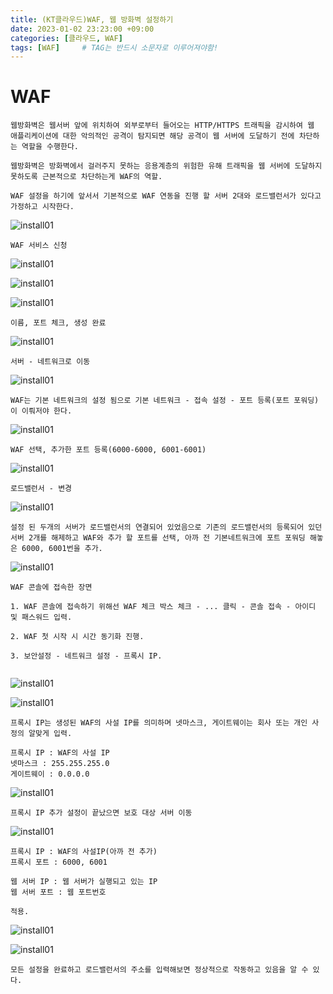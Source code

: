 ```yaml
---
title: (KT클라우드)WAF, 웹 방화벽 설정하기
date: 2023-01-02 23:23:00 +09:00
categories: [클라우드, WAF]
tags: [WAF]		# TAG는 반드시 소문자로 이루어져야함!
---
```


# WAF

```
웹방화벽은 웹서버 앞에 위치하여 외부로부터 들어오는 HTTP/HTTPS 트래픽을 감시하여 웹 애플리케이션에 대한 악의적인 공격이 탐지되면 해당 공격이 웹 서버에 도달하기 전에 차단하는 역할을 수행한다.

웹방화벽은 방화벽에서 걸러주지 못하는 응용계층의 위험한 유해 트래픽을 웹 서버에 도달하지 못하도록 근본적으로 차단하는게 WAF의 역할.
```

```
WAF 설정을 하기에 앞서서 기본적으로 WAF 연동을 진행 할 서버 2대와 로드밸런서가 있다고 가정하고 시작한다.
```

![install01](./img/KTcoud/WAF/WAF01.png/)

```
WAF 서비스 신청
```

![install01](./img/KTcoud/WAF/WAF02.png/)

![install01](./img/KTcoud/WAF/WAF03.png/)

![install01](./img/KTcoud/WAF/WAF04.png/)

```
이름, 포트 체크, 생성 완료
```

![install01](./img/KTcoud/WAF/WAF05.png/)

```
서버 - 네트워크로 이동
```

![install01](./img/KTcoud/WAF/WAF06.png/)

```
WAF는 기본 네트워크의 설정 됨으로 기본 네트워크 - 접속 설정 - 포트 등록(포트 포워딩)이 이뤄저야 한다.
```

![install01](./img/KTcoud/WAF/WAF11.png/)

```
WAF 선택, 추가한 포트 등록(6000-6000, 6001-6001)
```
![install01](./img/KTcoud/WAF/WAF07.png/)

```
로드밸런서 - 변경
```
![install01](./img/KTcoud/WAF/WAF08.png/)

```
설정 된 두개의 서버가 로드밸런서의 연결되어 있었음으로 기존의 로드밸런서의 등록되어 있던 서버 2개를 해제하고 WAF와 추가 할 포트를 선택, 아까 전 기본네트워크에 포트 포워딩 해놓은 6000, 6001번을 추가.
```

![install01](./img/KTcoud/WAF/WAF09.png/)

```
WAF 콘솔에 접속한 장면

1. WAF 콘솔에 접속하기 위해선 WAF 체크 박스 체크 - ... 클릭 - 콘솔 접속 - 아이디 및 패스워드 입력.

2. WAF 첫 시작 시 시간 동기화 진행.

3. 보안설정 - 네트워크 설정 - 프록시 IP.


```

![install01](./img/KTcoud/WAF/WAF10.png/)

![install01](./img/KTcoud/WAF/WAF12.png/)

```
프록시 IP는 생성된 WAF의 사설 IP를 의미하며 넷마스크, 게이트웨이는 회사 또는 개인 사정의 알맞게 입력.

프록시 IP : WAF의 사설 IP
넷마스크 : 255.255.255.0
게이트웨이 : 0.0.0.0
```

![install01](./img/KTcoud/WAF/WAF13.png/)

```
프록시 IP 추가 설정이 끝났으면 보호 대상 서버 이동
```
![install01](./img/KTcoud/WAF/WAF14.png/)

```
프록시 IP : WAF의 사설IP(아까 전 추가)
프록시 포트 : 6000, 6001

웹 서버 IP : 웹 서버가 실행되고 있는 IP
웹 서버 포트 : 웹 포트번호

적용.

```

![install01](./img/KTcoud/WAF/WAF15.png/)

![install01](./img/KTcoud/WAF/WAF16.png/)

```
모든 설정을 완료하고 로드밸런서의 주소를 입력해보면 정상적으로 작동하고 있음을 알 수 있다.
```